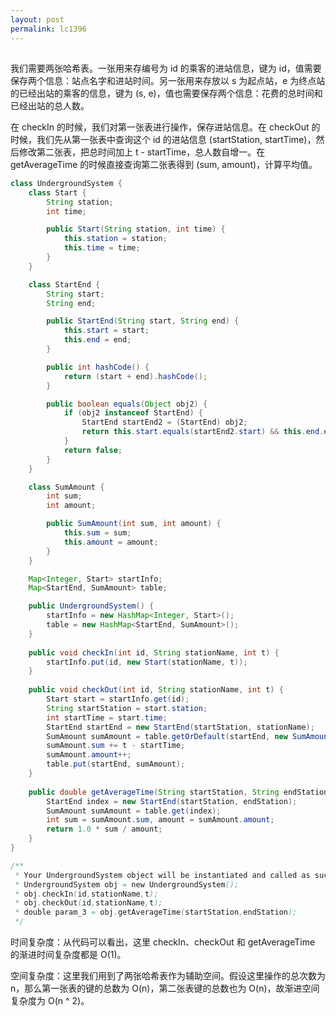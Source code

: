 ```yaml
---
layout: post
permalink: lc1396 
---
```


##
我们需要两张哈希表。一张用来存编号为 id 的乘客的进站信息，键为 id，值需要保存两个信息：站点名字和进站时间。另一张用来存放以 s 为起点站，e 为终点站的已经出站的乘客的信息，键为 (s, e)，值也需要保存两个信息：花费的总时间和已经出站的总人数。

在 checkIn 的时候，我们对第一张表进行操作，保存进站信息。在 checkOut 的时候，我们先从第一张表中查询这个 id 的进站信息 (startStation, startTime)，然后修改第二张表，把总时间加上 t - startTime，总人数自增一。在 getAverageTime 的时候直接查询第二张表得到 (sum, amount)，计算平均值。

```java
class UndergroundSystem {
    class Start {
        String station;
        int time;

        public Start(String station, int time) {
            this.station = station;
            this.time = time;
        }
    }

    class StartEnd {
        String start;
        String end;

        public StartEnd(String start, String end) {
            this.start = start;
            this.end = end;
        }

        public int hashCode() {
            return (start + end).hashCode();
        }

        public boolean equals(Object obj2) {
            if (obj2 instanceof StartEnd) {
                StartEnd startEnd2 = (StartEnd) obj2;
                return this.start.equals(startEnd2.start) && this.end.equals(startEnd2.end);
            }
            return false;
        }
    }

    class SumAmount {
        int sum;
        int amount;

        public SumAmount(int sum, int amount) {
            this.sum = sum;
            this.amount = amount;
        }
    }

    Map<Integer, Start> startInfo;
    Map<StartEnd, SumAmount> table;

    public UndergroundSystem() {
        startInfo = new HashMap<Integer, Start>();
        table = new HashMap<StartEnd, SumAmount>();
    }
    
    public void checkIn(int id, String stationName, int t) {
        startInfo.put(id, new Start(stationName, t));
    }
    
    public void checkOut(int id, String stationName, int t) {
        Start start = startInfo.get(id);
        String startStation = start.station;
        int startTime = start.time;
        StartEnd startEnd = new StartEnd(startStation, stationName);
        SumAmount sumAmount = table.getOrDefault(startEnd, new SumAmount(0, 0));
        sumAmount.sum += t - startTime;
        sumAmount.amount++;
        table.put(startEnd, sumAmount);
    }
    
    public double getAverageTime(String startStation, String endStation) {
        StartEnd index = new StartEnd(startStation, endStation);
        SumAmount sumAmount = table.get(index);
        int sum = sumAmount.sum, amount = sumAmount.amount;
        return 1.0 * sum / amount;
    }
}

/**
 * Your UndergroundSystem object will be instantiated and called as such:
 * UndergroundSystem obj = new UndergroundSystem();
 * obj.checkIn(id,stationName,t);
 * obj.checkOut(id,stationName,t);
 * double param_3 = obj.getAverageTime(startStation,endStation);
 */
```

时间复杂度：从代码可以看出，这里 checkIn、checkOut 和 getAverageTime
的渐进时间复杂度都是 O(1)。

空间复杂度：这里我们用到了两张哈希表作为辅助空间。假设这里操作的总次数为
n，那么第一张表的键的总数为 O(n)，第二张表键的总数也为 O(n)，故渐进空间复杂度为
O(n ^ 2)。